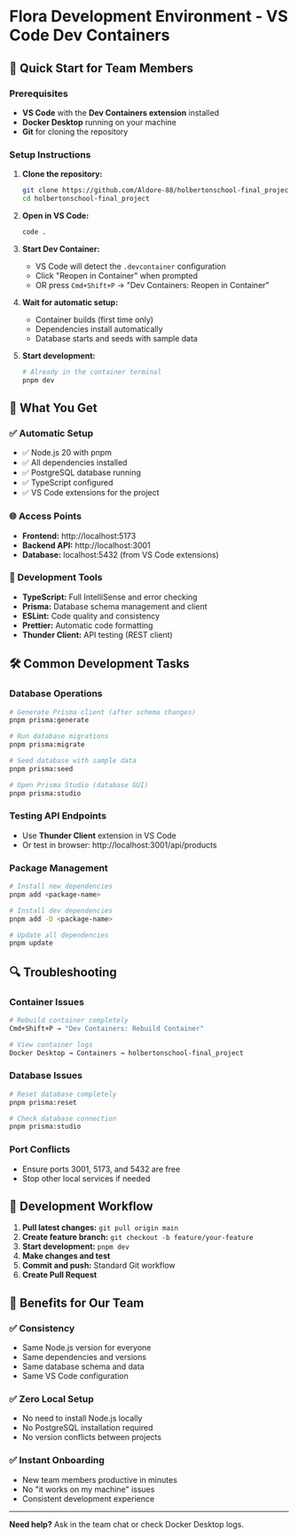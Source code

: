 # Flora Development Environment - VS Code Dev Containers

## 🚀 Quick Start for Team Members

### Prerequisites
- **VS Code** with the **Dev Containers extension** installed
- **Docker Desktop** running on your machine
- **Git** for cloning the repository

### Setup Instructions

1. **Clone the repository:**
   ```bash
   git clone https://github.com/Aldore-88/holbertonschool-final_project.git
   cd holbertonschool-final_project
   ```

2. **Open in VS Code:**
   ```bash
   code .
   ```

3. **Start Dev Container:**
   - VS Code will detect the `.devcontainer` configuration
   - Click "Reopen in Container" when prompted
   - OR press `Cmd+Shift+P` → "Dev Containers: Reopen in Container"

4. **Wait for automatic setup:**
   - Container builds (first time only)
   - Dependencies install automatically
   - Database starts and seeds with sample data

5. **Start development:**
   ```bash
   # Already in the container terminal
   pnpm dev
   ```

## 🎯 What You Get

### ✅ Automatic Setup
- ✅ Node.js 20 with pnpm
- ✅ All dependencies installed
- ✅ PostgreSQL database running
- ✅ TypeScript configured
- ✅ VS Code extensions for the project

### 🌐 Access Points
- **Frontend:** http://localhost:5173
- **Backend API:** http://localhost:3001
- **Database:** localhost:5432 (from VS Code extensions)

### 🔧 Development Tools
- **TypeScript:** Full IntelliSense and error checking
- **Prisma:** Database schema management and client
- **ESLint:** Code quality and consistency
- **Prettier:** Automatic code formatting
- **Thunder Client:** API testing (REST client)

## 🛠️ Common Development Tasks

### Database Operations
```bash
# Generate Prisma client (after schema changes)
pnpm prisma:generate

# Run database migrations
pnpm prisma:migrate

# Seed database with sample data
pnpm prisma:seed

# Open Prisma Studio (database GUI)
pnpm prisma:studio
```

### Testing API Endpoints
- Use **Thunder Client** extension in VS Code
- Or test in browser: http://localhost:3001/api/products

### Package Management
```bash
# Install new dependencies
pnpm add <package-name>

# Install dev dependencies
pnpm add -D <package-name>

# Update all dependencies
pnpm update
```

## 🔍 Troubleshooting

### Container Issues
```bash
# Rebuild container completely
Cmd+Shift+P → "Dev Containers: Rebuild Container"

# View container logs
Docker Desktop → Containers → holbertonschool-final_project
```

### Database Issues
```bash
# Reset database completely
pnpm prisma:reset

# Check database connection
pnpm prisma:studio
```

### Port Conflicts
- Ensure ports 3001, 5173, and 5432 are free
- Stop other local services if needed

## 📝 Development Workflow

1. **Pull latest changes:** `git pull origin main`
2. **Create feature branch:** `git checkout -b feature/your-feature`
3. **Start development:** `pnpm dev`
4. **Make changes and test**
5. **Commit and push:** Standard Git workflow
6. **Create Pull Request**

## 🎯 Benefits for Our Team

### ✅ Consistency
- Same Node.js version for everyone
- Same dependencies and versions
- Same database schema and data
- Same VS Code configuration

### ✅ Zero Local Setup
- No need to install Node.js locally
- No PostgreSQL installation required
- No version conflicts between projects

### ✅ Instant Onboarding
- New team members productive in minutes
- No "it works on my machine" issues
- Consistent development experience

---

**Need help?** Ask in the team chat or check Docker Desktop logs.